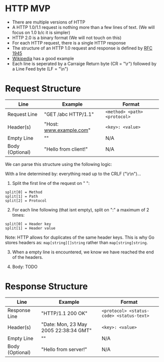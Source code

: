 # HTTP MVP

- There are multiple versions of HTTP
- A HTTP 1.0/1.1 request is nothing more than a few lines of text. (We will focus on 1.0 b/c it is simpler)
- HTTP 2.0 is a binary format (We will not touch on this)
- For each HTTP request, there is a single HTTP response
- The structure of an HTTP 1.0 request and response is defined by [RFC 1945](https://tools.ietf.org/html/rfc1945)
- [Wikipedia](https://en.wikipedia.org/wiki/Hypertext_Transfer_Protocol) has a good example
- Each line is seperated by a Carraige Return byte (CR = "\r") followed by a Line Feed byte (LF = "\n")

# Request Structure

| Line            | Example                 | Format                       |
|-----------------|-------------------------|------------------------------|
| Request Line    | "GET /abc HTTP/1.1"     | `<method> <path> <protocol>` |
| Header(s)       | "Host: www.example.com" | `<key>: <value>`             |
| Empty Line      | ""                      | N/A                          |
| Body (Optional) | "Hello from client!"    | N/A                          |

We can parse this structure using the following logic:

With a line determined by: everything read up to the CRLF ("\r\n")...

1. Split the first line of the request on " ":

```
split[0] = Method
split[1] = Path
split[2] = Protocol
```

2. For each line following (that isnt empty), split on ":" a maximum of 2 times:

```
split[0] = Header key
split[1] = Header value
```

Note: HTTP allows for duplicates of the same header keys. This is why Go stores headers as: `map[string][]string` rather than `map[string]string`.

3. When a empty line is encountered, we know we have reached the end of the headers.

4. Body: TODO

# Response Structure

| Line            | Example                               | Format                                   |
|-----------------|---------------------------------------|------------------------------------------|
| Response Line   | "HTTP/1.1 200 OK"                     | `<protocol> <status-code> <status-text>` |
| Header(s)       | "Date: Mon, 23 May 2005 22:38:34 GMT" | `<key>: <value>`                         |
| Empty Line      | ""                                    | N/A                                      |
| Body (Optional) | "Hello from server!"                  | N/A                                      |

